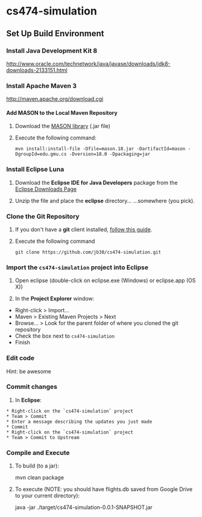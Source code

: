 # cs474-simulation

## Set Up Build Environment

### Install Java Development Kit 8

http://www.oracle.com/technetwork/java/javase/downloads/jdk8-downloads-2133151.html

### Install Apache Maven 3

http://maven.apache.org/download.cgi

#### Add MASON to the Local Maven Repository

 1. Download the [MASON library](http://cs.gmu.edu/~eclab/projects/mason/mason.18.jar) (.jar file)

 1. Execute the following command:

        mvn install:install-file -Dfile=mason.18.jar -DartifactId=mason -DgroupId=edu.gmu.cs -Dversion=18.0 -Dpackaging=jar

### Install Eclipse Luna

 1. Download the **Eclipse IDE for Java Developers** package from the [Eclipse Downloads Page](http://www.eclipse.org/downloads)

 1. Unzip the file and place the **eclipse** directory... ...somewhere (you pick).

### Clone the Git Repository

 1. If you don't have a **git** client installed, [follow this guide](https://help.github.com/articles/set-up-git/#setting-up-git).

 1. Execute the following command

        git clone https://github.com/jb38/cs474-simulation.git

### Import the `cs474-simulation` project into Eclipse

 1. Open eclipse (double-click on eclipse.exe (Windows) or eclipse.app (OS X))

 1. In the **Project Explorer** window:

   * Right-click > Import...
   * Maven > Existing Maven Projects > Next
   * Browse... > Look for the parent folder of where you cloned the git repository
   * Check the box next to `cs474-simulation`
   * Finish

### Edit code

  Hint: be awesome

### Commit changes

  1. In **Eclipse**:

    * Right-click on the `cs474-simulation` project
    * Team > Commit
    * Enter a message describing the updates you just made
    * Commit
    * Right-click on the `cs474-simulation` project
    * Team > Commit to Upstream

### Compile and Execute

  1. To build (to a jar):

        mvn clean package

  1. To execute (NOTE: you should have flights.db saved from Google Drive to your current directory):

        java -jar ./target/cs474-simulation-0.0.1-SNAPSHOT.jar
